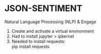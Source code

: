# JSON-SENTIMENT
Natural Language Processing (NLP) &amp; Engage

1. Create and activate a virtual environment
2. Had to install jupyter > ipkernel
3. Needed to install requests:  
    pip install requests
